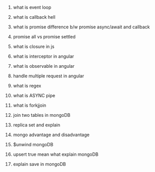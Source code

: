 1. what is event loop

2. what is callback hell

3. what is promise difference b/w promise async/await and callback

4. promise all vs promise settled

5. what is closure in js

6. what is interceptor in angular

7. what is observable in angular

8. handle multiple request in angular

9. what is regex

10. what is ASYNC pipe

11. what is forkjjoin

12. join two tables in mongoDB

13. replica set and explain

14. mongo advantage and disadvantage

15. $unwind mongoDB

15. upsert true mean what explain mongoDB

16. explain save in mongoDB